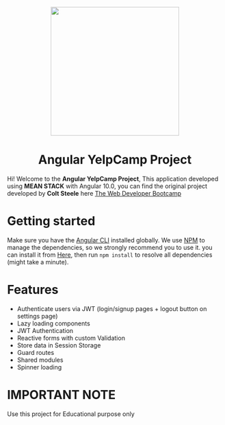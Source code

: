 <p id="downloads" align="center">
	<img src="https://res.cloudinary.com/alkhz/image/upload/v1591458681/backgrounds/YelpCamp_kg1fkz.png" height="300px"/>
	<h1 align="center">Angular YelpCamp Project</h1>
</p>


Hi! Welcome to the **Angular YelpCamp Project**, This application developed using **MEAN STACK** with Angular 10.0, you can find the original project developed by **Colt Steele** here [The Web Developer Bootcamp](https://www.udemy.com/course/the-web-developer-bootcamp/)


# Getting started
Make sure you have the [Angular CLI](https://github.com/angular/angular-cli#installation) installed globally. We use [NPM](https://www.npmjs.com/get-npm) to manage the dependencies, so we strongly recommend you to use it. you can install it from [Here](https://yarnpkg.com/en/docs/install), then run `npm install` to resolve all dependencies (might take a minute).

# Features
- Authenticate users via JWT (login/signup pages + logout button on settings page)
- Lazy loading components
- JWT Authentication
- Reactive forms with custom Validation
- Store data in Session Storage
- Guard routes
- Shared modules
- Spinner loading 

# IMPORTANT NOTE
Use this project for Educational purpose only
